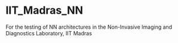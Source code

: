 # IIT_Madras_NN
For the testing of NN architectures in the Non-Invasive Imaging and Diagnostics Laboratory, IIT Madras
